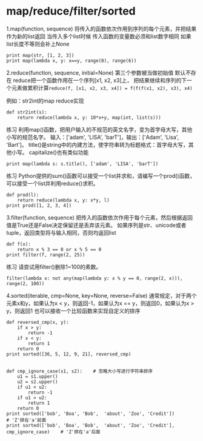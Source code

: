 # map/reduce/filter/sorted
1.map(function, sequence)
将传入的函数依次作用到序列的每个元素，并把结果作为新的list返回
当传入多个list时候 传入函数的变量数必须和list数字相同 如果list长度不等则会补上None

    print map(str, [1, 2, 3])    
    print map(lambda x, y: x==y, range(8), range(6))


2.reduce(function, sequence, initial=None)
第三个参数被当做初始值 默认不存在
reduce把一个函数作用在一个序列[x1, x2, x3]上，
把结果继续和序列的下一个元素做累积计算`reduce(f, [x1, x2, x3, x4]) = f(f(f(x1, x2), x3), x4)`

例如：str2int的map reduce实现

    def str2int(s):
        return reduce(lambda x, y: 10*x+y, map(int, list(s)))

练习
利用map()函数，把用户输入的不规范的英文名字，变为首字母大写，其他小写的规范名字。
输入：['adam', 'LISA', 'barT']，输出：['Adam', 'Lisa', 'Bart']。
title()是string中的内建方法，使字符串转为标题格式：首字母大写，其他小写。
capitalize()也有类似功能

    print map(lambda s: s.title(), ['adam', 'LISA', 'barT'])


练习
Python提供的sum()函数可以接受一个list并求和，请编写一个prod()函数，可以接受一个list并利用reduce()求积。

    def prod(l):
        return reduce(lambda x, y: x*y, l)
    print prod([1, 2, 3, 4])


3.filter(function, sequence)
把传入的函数依次作用于每个元素，然后根据返回值是True还是False决定保留还是丢弃该元素。
如果序列是str、unicode或者tuple，返回类型将与输入相同，否则均返回list

    def f(x):
        return x % 3 == 0 or x % 5 == 0
    print filter(f, range(2, 25))

练习
请尝试用filter()删除1~100的素数。

    filter(lambda x: not any(map(lambda y: x % y == 0, range(2, x))), range(2, 100))


4.sorted(iterable, cmp=None, key=None, reverse=False)
通常规定，对于两个元素x和y，如果认为x < y，则返回-1，如果认为x == y，则返回0，如果认为x > y，则返回1
也可以接收一个比较函数来实现自定义的排序

    def reversed_cmp(x, y):
        if x > y:
            return -1
        if x < y:
            return 1
        return 0
    print sorted([36, 5, 12, 9, 21], reversed_cmp)


    def cmp_ignore_case(s1, s2):    # 忽略大小写进行字符串排序
        u1 = s1.upper()
        u2 = s2.upper()
        if u1 < u2:
            return -1
        if u1 > u2:
            return 1
        return 0
    print sorted(['bob', 'Boa', 'Bob',  'about', 'Zoo', 'Credit'])                     # 'Z'排在'a'前面
    print sorted(['bob', 'Boa', 'Bob',  'about', 'Zoo', 'Credit'], cmp_ignore_case)    # 'Z'排在'a'后面
